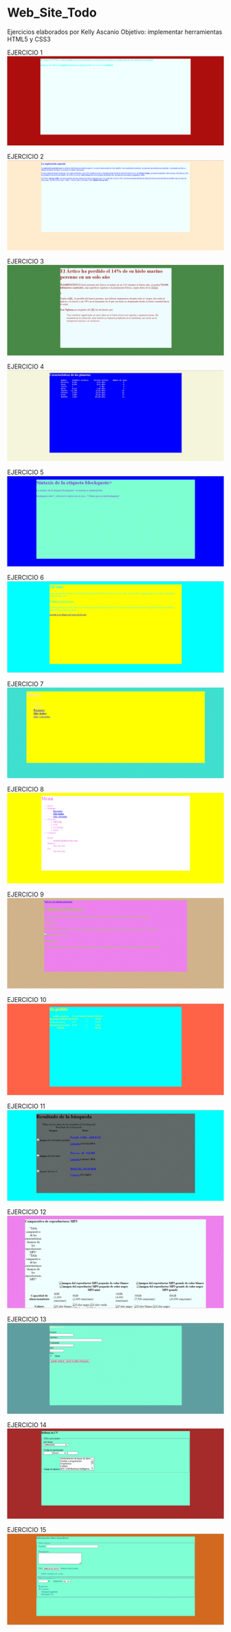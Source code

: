 # Web_Site_Todo
Ejercicios elaborados por Kelly Ascanio
Objetivo: implementar herramientas HTML5 y CSS3

EJERCICIO 1
![](https://github.com/KellyAscanio/HTML5-15-ejercicios/blob/main/15/1.gif)

EJERCICIO 2
![](https://github.com/KellyAscanio/HTML5-15-ejercicios/blob/main/15/2.gif)

EJERCICIO 3
![](https://github.com/KellyAscanio/HTML5-15-ejercicios/blob/main/15/3.gif)

EJERCICIO 4
![](https://github.com/KellyAscanio/HTML5-15-ejercicios/blob/main/15/4.gif)

EJERCICIO 5
![](https://github.com/KellyAscanio/HTML5-15-ejercicios/blob/main/15/5.gif)

EJERCICIO 6
![](https://github.com/KellyAscanio/HTML5-15-ejercicios/blob/main/15/6.gif)

EJERCICIO 7
![](https://github.com/KellyAscanio/HTML5-15-ejercicios/blob/main/15/7.gif)

EJERCICIO 8
![](https://github.com/KellyAscanio/HTML5-15-ejercicios/blob/main/15/8.gif)

EJERCICIO 9
![](https://github.com/KellyAscanio/HTML5-15-ejercicios/blob/main/15/9.gif)

EJERCICIO 10
![](https://github.com/KellyAscanio/HTML5-15-ejercicios/blob/main/15/10.gif)

EJERCICIO 11
![](https://github.com/KellyAscanio/HTML5-15-ejercicios/blob/main/15/11.gif)

EJERCICIO 12
![](https://github.com/KellyAscanio/HTML5-15-ejercicios/blob/main/15/12.gif)

EJERCICIO 13
![](https://github.com/KellyAscanio/HTML5-15-ejercicios/blob/main/15/13.gif)

EJERCICIO 14
![](https://github.com/KellyAscanio/HTML5-15-ejercicios/blob/main/15/14.gif)

EJERCICIO 15
![](https://github.com/KellyAscanio/HTML5-15-ejercicios/blob/main/15/15.gif)
